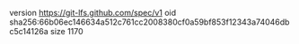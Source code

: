 version https://git-lfs.github.com/spec/v1
oid sha256:66b06ec146634a512c761cc2008380cf0a59bf853f12343a74046dbc5c14126a
size 1170
